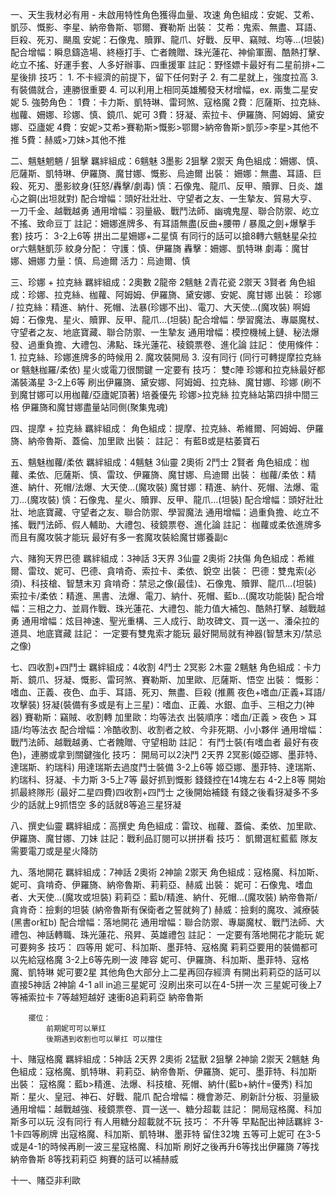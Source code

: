 一、天生我材必有用 - 未啟用特性角色獲得血量、攻速
    角色組成：安妮、艾希、凱莎、慨影、李星、納帝魯斯、鄂爾、賽勒斯
    出裝：
        艾希：鬼索、無盡、耳語、巨殺、死刃、颶風
        安妮：石像鬼、贖罪、龍爪、好戰、反甲、竊賊、均等...(坦裝)
    配合增幅：瞬息鑄造場、終極打手、亡者餽贈、珠光蓮花、神偷軍團、酷熱打擊、屹立不搖、好運手套、人多好辦事、四重援軍
    註記：野怪嫖卡最好有二星前排+二星後排
    技巧：
        1. 不卡經濟的前提下，留下任何對子
        2. 有二星就上，強度拉高
        3. 有裝備就合，連勝很重要
        4. 可以利用上相同英雄觸發天材增幅，ex. 兩隻二星安妮
        5. 強勢角色：
            1費：卡力斯、凱特琳、雷珂煞、寇格魔
            2費：厄薩斯、拉克絲、枷蘿、姍娜、珍娜、慎、鏡爪、妮可
            3費：犽凝、索拉卡、伊羅旖、阿姆姆、黛安娜、亞廬妮
            4費：安妮>艾希>賽勒斯>慨影>鄂爾>納帝魯斯>凱莎>李星>其他不推
            5費：赫威>刀妹>其他不推

二、魑魅魍魎 / 狙擊
    羈絆組成：6魑魅 3墨影 2狙擊 2禦天
    角色組成：姍娜、慎、厄薩斯、凱特琳、伊羅旖、魔甘娜、慨影、烏迪爾
    出裝：
        姍娜：無盡、耳語、巨殺、死刃、墨影紋身(狂怒/轟擊/劇毒)
        慎：石像鬼、龍爪、反甲、贖罪、日炎、雄心之鋼(出坦就對)
    配合增幅：頭好壯壯壯、守望者之友、一生摯友、貿易大亨、一刀千金、越戰越勇
    通用增幅：羽量級、戰鬥法師、幽魂鬼屋、聯合防禦、屹立不搖、致命豆丁
    註記：姍娜進牌多、有耳語無盡(反曲+腰帶 / 暴風之劍+爆擊手套)
    技巧：
        3-2上6等 拼出二星姍娜+二星慎
        有同行的話可以搶8轉六魑魅星朵拉or六魑魅凱莎
    紋身分配：
        守護：慎、伊羅旖
        轟擊：姍娜、凱特琳
        劇毒：魔甘娜、姍娜
        力量：慎、烏迪爾
        活力：烏迪爾、慎

三、珍娜 + 拉克絲
    羈絆組成：2奧數 2龍帝 2魑魅 2青花瓷 2禦天 3賢者
    角色組成：珍娜、拉克絲、枷蘿、阿姆姆、伊羅旖、黛安娜、安妮、魔甘娜
    出裝：
        珍娜 / 拉克絲：精進、納什、死帽、法暴(珍娜不出)、電刀、大天使...(魔攻裝)
        啊姆姆：石像鬼、星火、贖罪、反甲、龍爪...(坦裝)
    配合增幅：學習魔法、專屬魔杖、守望者之友、地底寶藏、聯合防禦、一生摯友
    通用增幅：模控機械上鏈、秘法爆發、過重負擔、大禮包、沸點、珠光蓮花、稜鏡票卷、進化論
    註記：
        使用條件：
            1. 拉克絲、珍娜進牌多的時候用
            2. 魔攻裝開局
            3. 沒有同行 (同行可轉提摩拉克絲 or 魑魅枷羅/柔依)
        星火或電刀很關鍵 一定要有
    技巧：
        雙c陣 珍娜和拉克絲最好都滿裝滿星
        3-2上6等 刷出伊羅旖、黛安娜、阿姆姆、拉克絲、魔甘娜、珍娜 (刷不到魔甘娜可以用枷蘿/亞廬妮頂著)
        培養優先 珍娜>拉克絲
        拉克絲站第四排中間三格
        伊羅旖和魔甘娜盡量站同側(聚集鬼魂)

四、提摩 + 拉克絲
    羈絆組成：
    角色組成：提摩、拉克絲、希維爾、阿姆姆、伊羅旖、納帝魯斯、蓋倫、加里歐
    出裝：
    註記：
        有藍B或是枯萎寶石

五、魑魅枷蘿/柔依
    羈絆組成：4魑魅 3仙靈 2奧術 2鬥士 2賢者
    角色組成：枷蘿、柔依、厄薩斯、慎、雷玟、伊羅旖、魔甘娜、烏迪爾
    出裝：
        枷蘿/柔依：精進、納什、死帽/法爆、大天使...(魔攻裝)
        魔甘娜：精進、納什、死帽、法爆、電刀...(魔攻裝)
        慎：石像鬼、星火、贖罪、反甲、龍爪...(坦裝)
    配合增幅：頭好壯壯壯、地底寶藏、守望者之友、聯合防禦、學習魔法
    通用增幅：過重負擔、屹立不搖、戰鬥法師、假人輔助、大禮包、稜鏡票卷、進化論
    註記：
        枷蘿或柔依進牌多而且有魔攻裝才能玩
        最好有多一套魔攻裝給魔甘娜養副c

六、賭狗天界巴德
    羈絆組成：3神話 3天界 3仙靈 2奧術 2扶傷
    角色組成：希維爾、雷玟、妮可、巴德、貪啃奇、索拉卡、柔依、銳空
    出裝：
        巴德：雙鬼索(必須)、科技槍、智慧末刃
        貪啃奇：禁忌之像(最佳)、石像鬼、贖罪、龍爪...(坦裝)
        索拉卡/柔依：精進、黑書、法爆、電刀、納什、死帽、藍b...(魔攻功能裝)
    配合增幅：三相之力、並肩作戰、珠光蓮花、大禮包、能力值大補包、酷熱打擊、越戰越勇
    通用增幅：炫目神速、聖光重構、三人成行、助攻碑文、買一送一、潘朵拉的道具、地底寶藏
    註記：
        一定要有雙鬼索才能玩
        最好開局就有神器(智慧末刃/禁忌之像)

七、四收割+四鬥士
    羈絆組成：4收割 4鬥士 2冥影 2木靈 2魑魅
    角色組成：卡力斯、鏡爪、犽凝、慨影、雷珂煞、賽勒斯、加里歐、厄薩斯、悟空
    出裝：
        慨影：嗜血、正義、夜色、血手、耳語、死刃、無盡、巨殺 (推薦 夜色+嗜血/正義+耳語/攻擊裝)
        犽凝(裝備有多或是有上三星)：嗜血、正義、水銀、血手、三相之力(神器)
        賽勒斯：竊賊、收割轉
        加里歐：均等法衣
        出裝順序：嗜血/正義 > 夜色 > 耳語/均等法衣
    配合增幅：冷酷收割、收割者之紋、今非死期、小小夥伴
    通用增幅：戰鬥法師、越戰越勇、亡者餽贈、守望相助
    註記：
        有鬥士裝(有嗜血者 最好有夜色)，連勝或拿到關鍵強化
    技巧：
        開局可以2決鬥 2天界 2冥影(姬亞娜、墨菲特、達瑞斯、約瑞科)
        用達瑞斯去過度鬥士裝備
        3-2上6等 姬亞娜、墨菲特、達瑞斯、約瑞科、犽凝、卡力斯
        3-5上7等 最好抓到慨影 錢錢控在14塊左右
        4-2上8等 開始抓最終隊形 (最好二星四費)四收割+四鬥士 之後開始補錢
        有錢之後看犽凝多不多 少的話就上9抓悟空 多的話就8等追三星犽凝


八、撰史仙靈
    羈絆組成：高撰史
    角色組成：雷玟、枷蘿、蓋倫、柔依、加里歐、伊羅旖、魔甘娜、刀妹
    註記：戰利品訂閱可以拼拼看
    技巧：
        凱爾選紅藍藍 隊友需要電刀或是星火降防

九、落地開花
    羈絆組成：7神話 2奧術 2神諭 2禦天
    角色組成：寇格魔、科加斯、妮可、貪啃奇、伊羅旖、納帝魯斯、莉莉亞、赫威
    出裝：
        妮可：石像鬼、嗜血者、大天使...(魔攻或坦裝)
        莉莉亞：藍b/精進、納什、死帽...(魔攻裝)
        納帝魯斯/貪肯奇：撿剩的坦裝 (納帝魯斯有保衛者之誓就夠了)
        赫威：撿剩的魔攻、減療裝(黑書or紅b)
    配合增幅：落地開花
    通用增幅：聯合防禦、專屬魔杖、戰鬥法師、大禮包、神話轉職、珠光蓮花、飛昇、英雄禮包
    註記：
        一定要有落地開花才能玩
        妮可要夠多
    技巧：
        四等用 妮可、科加斯、墨菲特、寇格魔
        莉莉亞要用的裝備都可以先給寇格魔
        3-2上6等先刷一波 陣容 妮可、伊羅旖、科加斯、墨菲特、寇格魔、凱特琳 妮可要2星 其他角色大部分上二星再回存經濟
        有開出莉莉亞的話可以直接5神話 2神諭
        4-1 all in追三星妮可 沒刷出來可以在4-5拼一次
        三星妮可後上7等補索拉卡 7等越短越好 速衝8追莉莉亞 納帝魯斯

        擺位：
            前期妮可可以單扛
            後期遇到收割也可以單扛 可以擋住

十、賭寇格魔
    羈絆組成：5神話 2天界 2奧術 2猛獸 2狙擊 2神諭 2禦天 2魑魅
    角色組成：寇格魔、凱特琳、莉莉亞、納帝魯斯、伊羅旖、妮可、墨菲特、科加斯
    出裝：
        寇格魔：藍b>精進、法爆、科技槍、死帽、納什(藍b+納什=優秀)
        科加斯：星火、皇冠、神石、好戰、龍爪
    配合增幅：機會渺茫、刷新計分板、羽量級
    通用增幅：越戰越強、稜鏡票卷、買一送一、糖分超載
    註記：
        開局寇格魔、科加斯多可以玩
        沒有同行
        有人用糖分超載就不玩
    技巧：
        不升等
        早點配出神話羈絆
        3-1卡四等刷牌 出寇格魔、科加斯、凱特琳、墨菲特 留住32塊
        五等可上妮可
        在3-5或是4-1的時候再刷一波三星寇格魔、科加斯
        刷好之後再升6等找出伊羅旖
        7等找納帝魯斯
        8等找莉莉亞 夠賽的話可以補赫威

十一、賭亞非利歐